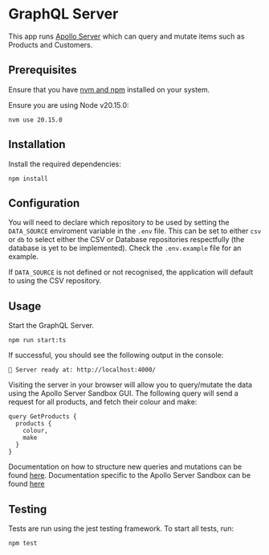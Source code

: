 # GraphQL Server

This app runs [Apollo Server](https://www.apollographql.com/docs/) which can query and mutate items such as Products and Customers.

## Prerequisites

Ensure that you have [nvm and npm](https://docs.npmjs.com/downloading-and-installing-node-js-and-npm) installed on your system.

Ensure you are using Node v20.15.0:

```
nvm use 20.15.0
```

## Installation

Install the required dependencies:

```
npm install
```

## Configuration

You will need to declare which repository to be used by setting the
`DATA_SOURCE` enviroment variable in the `.env` file. This can be set to either `csv` or `db` to select either the CSV or Database repositories respectfully (the database is yet to be implemented). Check the `.env.example` file for an example.

If `DATA_SOURCE` is not defined or not recognised, the application will default to using the CSV repository.

## Usage

Start the GraphQL Server.

```
npm run start:ts
```

If successful, you should see the following output in the console:

```
🚀 Server ready at: http://localhost:4000/
```

Visiting the server in your browser will allow you to query/mutate the data using the Apollo Server Sandbox GUI. The following query will send a request for all products, and fetch their colour and make:

```
query GetProducts {
  products {
    colour,
    make
  }
}
```

Documentation on how to structure new queries and mutations can be found [here](https://graphql.org/learn/queries/).
Documentation specific to the Apollo Server Sandbox can be found [here](https://www.apollographql.com/docs/graphos/explorer/sandbox/)

## Testing

Tests are run using the jest testing framework. To start all tests, run:

```
npm test
```
